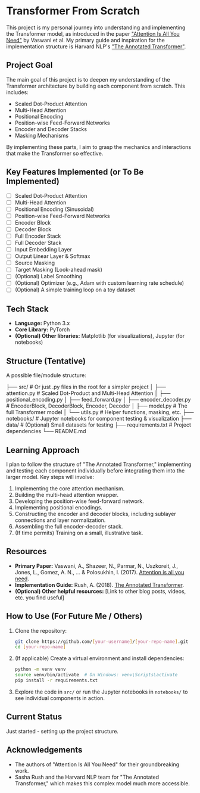 # Transformer From Scratch

This project is my personal journey into understanding and implementing the Transformer model, as introduced in the paper ["Attention Is All You Need"](https://arxiv.org/abs/1706.03762) by Vaswani et al. My primary guide and inspiration for the implementation structure is Harvard NLP's ["The Annotated Transformer"](https://nlp.seas.harvard.edu/annotated-transformer/).

## Project Goal

The main goal of this project is to deepen my understanding of the Transformer architecture by building each component from scratch. This includes:
*   Scaled Dot-Product Attention
*   Multi-Head Attention
*   Positional Encoding
*   Position-wise Feed-Forward Networks
*   Encoder and Decoder Stacks
*   Masking Mechanisms

By implementing these parts, I aim to grasp the mechanics and interactions that make the Transformer so effective.

## Key Features Implemented (or To Be Implemented)

*   [ ] Scaled Dot-Product Attention
*   [ ] Multi-Head Attention
*   [ ] Positional Encoding (Sinusoidal)
*   [ ] Position-wise Feed-Forward Networks
*   [ ] Encoder Block
*   [ ] Decoder Block
*   [ ] Full Encoder Stack
*   [ ] Full Decoder Stack
*   [ ] Input Embedding Layer
*   [ ] Output Linear Layer & Softmax
*   [ ] Source Masking
*   [ ] Target Masking (Look-ahead mask)
*   [ ] (Optional) Label Smoothing
*   [ ] (Optional) Optimizer (e.g., Adam with custom learning rate schedule)
*   [ ] (Optional) A simple training loop on a toy dataset

## Tech Stack

*   **Language:** Python 3.x
*   **Core Library:** PyTorch
*   **(Optional) Other libraries:** Matplotlib (for visualizations), Jupyter (for notebooks)

## Structure (Tentative)

A possible file/module structure:

├── src/ # Or just .py files in the root for a simpler project
│ ├── attention.py # Scaled Dot-Product and Multi-Head Attention
│ ├── positional_encoding.py
│ ├── feed_forward.py
│ ├── encoder_decoder.py # EncoderBlock, DecoderBlock, Encoder, Decoder
│ ├── model.py # The full Transformer model
│ └── utils.py # Helper functions, masking, etc.
├── notebooks/ # Jupyter notebooks for component testing & visualization
├── data/ # (Optional) Small datasets for testing
├── requirements.txt # Project dependencies
└── README.md


## Learning Approach

I plan to follow the structure of "The Annotated Transformer," implementing and testing each component individually before integrating them into the larger model. Key steps will involve:
1.  Implementing the core attention mechanism.
2.  Building the multi-head attention wrapper.
3.  Developing the position-wise feed-forward network.
4.  Implementing positional encodings.
5.  Constructing the encoder and decoder blocks, including sublayer connections and layer normalization.
6.  Assembling the full encoder-decoder stack.
7.  (If time permits) Training on a small, illustrative task.

## Resources

*   **Primary Paper:** Vaswani, A., Shazeer, N., Parmar, N., Uszkoreit, J., Jones, L., Gomez, A. N., ... & Polosukhin, I. (2017). [Attention is all you need](https://arxiv.org/abs/1706.03762).
*   **Implementation Guide:** Rush, A. (2018). [The Annotated Transformer](https://nlp.seas.harvard.edu/annotated-transformer/).
*   **(Optional) Other helpful resources:** [Link to other blog posts, videos, etc. you find useful]

## How to Use (For Future Me / Others)

1.  Clone the repository:
    ```bash
    git clone https://github.com/[your-username]/[your-repo-name].git
    cd [your-repo-name]
    ```
2.  (If applicable) Create a virtual environment and install dependencies:
    ```bash
    python -m venv venv
    source venv/bin/activate  # On Windows: venv\Scripts\activate
    pip install -r requirements.txt
    ```
3.  Explore the code in `src/` or run the Jupyter notebooks in `notebooks/` to see individual components in action.

## Current Status

Just started - setting up the project structure.

## Acknowledgements

*   The authors of "Attention Is All You Need" for their groundbreaking work.
*   Sasha Rush and the Harvard NLP team for "The Annotated Transformer," which makes this complex model much more accessible.

